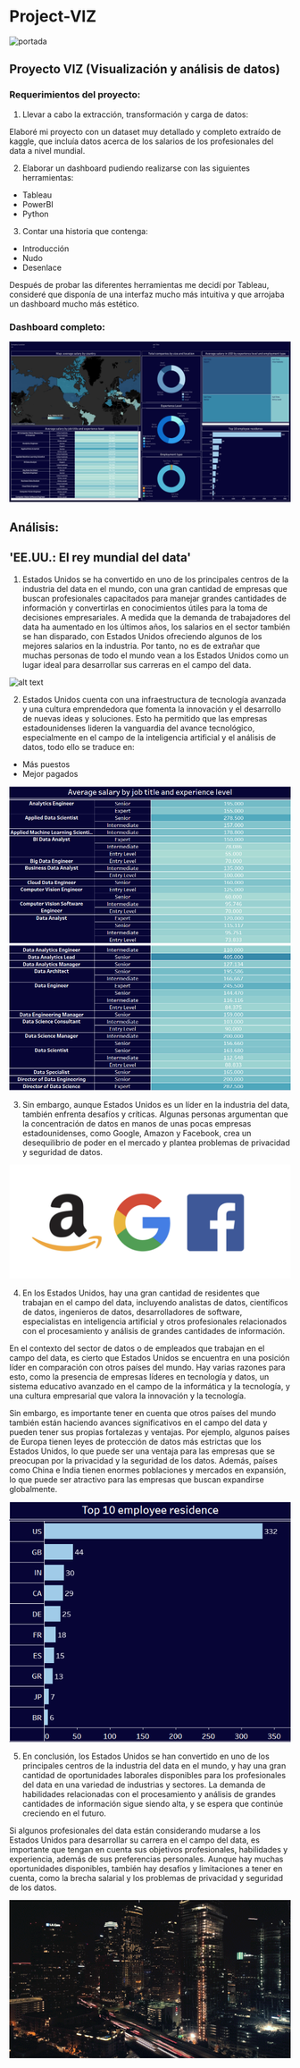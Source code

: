 # Project-VIZ
![portada](https://www.conectasoftware.com/wp-content/uploads/2020/03/tableau.jpg)

## Proyecto VIZ (Visualización y análisis de datos)

### Requerimientos del proyecto:

1. Llevar a cabo la extracción, transformación y carga de datos:

Elaboré mi proyecto con un dataset muy detallado y completo extraído de kaggle, que incluía datos acerca de los salarios de los profesionales del data a nivel mundial.

2. Elaborar un dashboard pudiendo realizarse con las siguientes herramientas:
  - Tableau
  - PowerBI
  - Python

3. Contar una historia que contenga:
  - Introducción
  - Nudo
  - Desenlace

Después de probar las diferentes herramientas me decidí por Tableau, consideré que disponía de una interfaz mucho más intuitiva y que arrojaba un dashboard mucho más estético.



### Dashboard completo:

![alt text](https://github.com/pgmar257/Project-VIZ/blob/main/images/Dashboard%201.png)


## Análisis:

## 'EE.UU.: El rey mundial del data'


1. Estados Unidos se ha convertido en uno de los principales centros de la industria del data en el mundo, con una gran cantidad de empresas que buscan profesionales capacitados para manejar grandes cantidades de información y convertirlas en conocimientos útiles para la toma de decisiones empresariales. 
A medida que la demanda de trabajadores del data ha aumentado en los últimos años, los salarios en el sector también se han disparado, con Estados Unidos ofreciendo algunos de los mejores salarios en la industria. Por tanto, no es de extrañar que muchas personas de todo el mundo vean a los Estados Unidos como un lugar ideal para desarrollar sus carreras en el campo del data.



![alt text](https://github.com/pgmar257/Project-VIZ/blob/main/images/captura%20introducci%C3%B3n1.png)



2. Estados Unidos cuenta con una infraestructura de tecnología avanzada y una cultura emprendedora que fomenta la innovación y el desarrollo de nuevas ideas y soluciones. 
Esto ha permitido que las empresas estadounidenses lideren la vanguardia del avance tecnológico, especialmente en el campo de la inteligencia artificial y el análisis de datos, todo ello se traduce en:


- Más puestos
- Mejor pagados



![alt text](https://github.com/pgmar257/Project-VIZ/blob/main/images/captura%20introduccion2.png)
![alt text](https://github.com/pgmar257/Project-VIZ/blob/main/images/captura%20introduccion3.png)



3. Sin embargo, aunque Estados Unidos es un líder en la industria del data, también enfrenta desafíos y críticas. 
Algunas personas argumentan que la concentración de datos en manos de unas pocas empresas estadounidenses, como Google, Amazon y Facebook, crea un desequilibrio de poder en el mercado y plantea problemas de privacidad y seguridad de datos.



![alt text](https://github.com/pgmar257/Project-VIZ/blob/main/images/Logos.png)



4. En los Estados Unidos, hay una gran cantidad de residentes que trabajan en el campo del data, incluyendo analistas de datos, científicos de datos, ingenieros de datos, desarrolladores de software, especialistas en inteligencia artificial y otros profesionales relacionados con el procesamiento y análisis de grandes cantidades de información.

En el contexto del sector de datos o de empleados que trabajan en el campo del data, es cierto que Estados Unidos se encuentra en una posición líder en comparación con otros países del mundo. Hay varias razones para esto, como la presencia de empresas líderes en tecnología y datos, un sistema educativo avanzado en el campo de la informática y la tecnología, y una cultura empresarial que valora la innovación y la tecnología.

Sin embargo, es importante tener en cuenta que otros países del mundo también están haciendo avances significativos en el campo del data y pueden tener sus propias fortalezas y ventajas. Por ejemplo, algunos países de Europa tienen leyes de protección de datos más estrictas que los Estados Unidos, lo que puede ser una ventaja para las empresas que se preocupan por la privacidad y la seguridad de los datos. Además, países como China e India tienen enormes poblaciones y mercados en expansión, lo que puede ser atractivo para las empresas que buscan expandirse globalmente.



![alt text](https://github.com/pgmar257/Project-VIZ/blob/main/images/captura%20introduccion4.png)



5. En conclusión, los Estados Unidos se han convertido en uno de los principales centros de la industria del data en el mundo, y hay una gran cantidad de oportunidades laborales disponibles para los profesionales del data en una variedad de industrias y sectores. La demanda de habilidades relacionadas con el procesamiento y análisis de grandes cantidades de información sigue siendo alta, y se espera que continúe creciendo en el futuro.



Si algunos profesionales del data están considerando mudarse a los Estados Unidos para desarrollar su carrera en el campo del data, es importante que tengan en cuenta sus objetivos profesionales, habilidades y experiencia, además de sus preferencias personales. Aunque hay muchas oportunidades disponibles, también hay desafíos y limitaciones a tener en cuenta, como la brecha salarial y los problemas de privacidad y seguridad de los datos.



![image](https://github.com/pgmar257/Project-VIZ/blob/main/images/76dc53_f8165557dcab4fdd8c20315468aabbee_mv2.gif)







